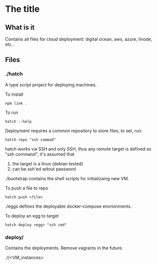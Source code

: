 # The title

## What is it

Contains all files for cloud deployment: digital ocean, aws, azure, linode, etc..

## Files

### ./hatch

A type script project for deploying machines.

To install

    npm link .

To run

    hatch --help

Deployment requires a common repository to store files, to set, run:

    hatch repo "ssh commad"

hatch works via SSH and only SSH, thus any remote target is defined as "ssh command", it's assumed that

1. the target is a linux (debian tested)
2. can be ssh'ed witout password

./bootstrap contains the shell scripts for initializaing new VM.

To push a file to repo

    hatch push <file>

./eggs defines the deployable docker-compose envrionments.

To deploy an egg to target

    hatch deploy <egg> "ssh cmd"


### deploy/

Contains the deployments.  Remove vagrants in the future.

./<platform>/<VM_instances>

